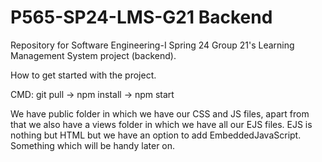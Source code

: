 # P565-SP24-LMS-G21 Backend
Repository for Software Engineering-I Spring 24 Group 21's Learning Management System project (backend).

How to get started with the project.

CMD:
git pull ->
npm install ->
npm start

We have public folder in which we have our CSS and JS files, apart from that we also have a views folder in which we have all our EJS files. EJS is nothing but HTML but we have an option to add EmbeddedJavaScript. Something which will be handy later on.

